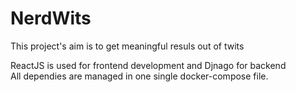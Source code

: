 # NerdWits
This project's aim is to get meaningful resuls out of twits    

ReactJS is used for frontend development and Djnago for backend    
All dependies are managed in one single docker-compose file.
